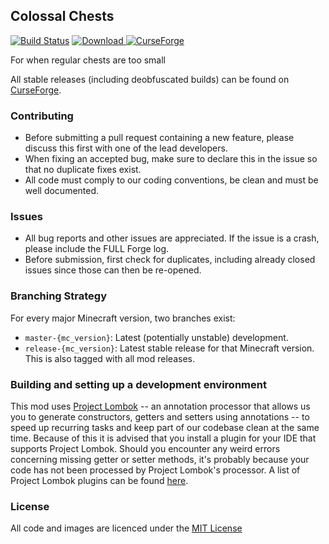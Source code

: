 ## Colossal Chests

[![Build Status](https://travis-ci.org/CyclopsMC/ColossalChests.svg?branch=master-1.10)](https://travis-ci.org/rubensworks/ColossalChests)
[![Download](https://api.bintray.com/packages/cyclopsmc/dev/ColossalChests/images/download.svg) ](https://bintray.com/cyclopsmc/dev/ColossalChests/_latestVersion)
[![CurseForge](http://cf.way2muchnoise.eu/full_237875_downloads.svg)](http://minecraft.curseforge.com/projects/237875)

For when regular chests are too small

All stable releases (including deobfuscated builds) can be found on [CurseForge](http://minecraft.curseforge.com/mc-mods/colossal-chests/files).

### Contributing
* Before submitting a pull request containing a new feature, please discuss this first with one of the lead developers.
* When fixing an accepted bug, make sure to declare this in the issue so that no duplicate fixes exist.
* All code must comply to our coding conventions, be clean and must be well documented.

### Issues
* All bug reports and other issues are appreciated. If the issue is a crash, please include the FULL Forge log.
* Before submission, first check for duplicates, including already closed issues since those can then be re-opened.

### Branching Strategy

For every major Minecraft version, two branches exist:

* `master-{mc_version}`: Latest (potentially unstable) development.
* `release-{mc_version}`: Latest stable release for that Minecraft version. This is also tagged with all mod releases.

### Building and setting up a development environment

This mod uses [Project Lombok](http://projectlombok.org/) -- an annotation processor that allows us you to generate constructors, getters and setters using annotations -- to speed up recurring tasks and keep part of our codebase clean at the same time. Because of this it is advised that you install a plugin for your IDE that supports Project Lombok. Should you encounter any weird errors concerning missing getter or setter methods, it's probably because your code has not been processed by Project Lombok's processor. A list of Project Lombok plugins can be found [here](http://projectlombok.org/download.htm).

### License
All code and images are licenced under the [MIT License](https://github.com/CyclopsMC/ColossalChests/blob/master-1.8/LICENSE.txt)
